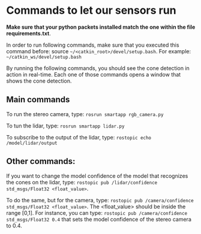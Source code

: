 # Commands to let our sensors run

**Make sure that your python packets installed match the one within the file requirements.txt**.

In order to run following commands, make sure that you executed this command before: source `~/<catkin_root>/devel/setup.bash`. For example: `~/catkin_ws/devel/setup.bash`

By running the following commands, you should see the cone detection in action in real-time. Each one of those commands opens a window that shows the cone detection.

## Main commands
To run the stereo camera, type: `rosrun smartapp rgb_camera.py`

To tun the lidar, type: `rosrun smartapp lidar.py`

To subscribe to the output of the lidar, type: `rostopic echo /model/lidar/output`

## Other commands:

If you want to change the model confidence of the model that recognizes the cones on the lidar,
type: `rostopic pub /lidar/confidence std_msgs/Float32 <float_value>`.

To do the same, but for the camera, type: `rostopic pub /camera/confidence std_msgs/Float32 <float_value>`. The <float_value> should be inside the range [0,1].
For instance, you can type: `rostopic pub /camera/confidence std_msgs/Float32 0.4` that sets the model confidence of the stereo camera to 0.4.
